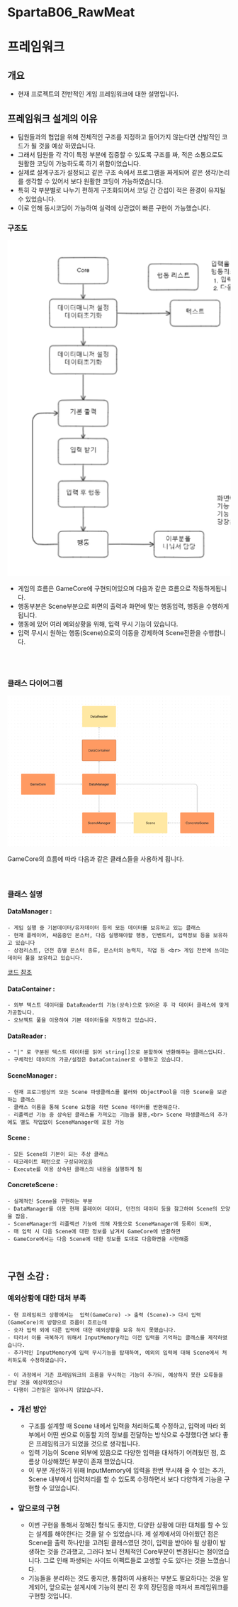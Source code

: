 # SpartaB06_RawMeat


# 프레임워크 
## 개요
- 현재 프로젝트의 전반적인 게임 프레임워크에 대한 설명입니다.

## 프레임워크 설계의 이유
- 팀원들과의 협업을 위해 전체적인 구조를 지정하고 들어가지 않는다면 산발적인 코드가 될 것을 예상 하였습니다.
- 그래서 팀원들 각 각이 특정 부분에 집중할 수 있도록 구조를 짜, 적은 소통으로도 원활한 코딩이 가능하도록 하기 위함이었습니다.
- 실제로 설계구조가 설정되고 같은 구조 속에서 프로그램을 짜게되어 같은 생각/논리를 생각할 수 있어서 보다 원활한 코딩이 가능하였습니다.
- 특히 각 부분별로 나누기 편하게 구조화되어서 코딩 간 간섭이 적은 환경이 유지될 수 있었습니다.
- 이로 인해 동시코딩이 가능하여 실력에 상관없이 빠른 구현이 가능했습니다.
  

### 구조도
![이미지](Image/간략한%20플로우%20차트.png)

- 게임의 흐름은 GameCore에 구현되어있으며 다음과 같은 흐름으로 작동하게됩니다.
- 행동부분은 Scene부분으로 화면의 출력과 화면에 맞는 행동입력, 행동을 수행하게됩니다.
- 행동에 있어 여러 예외상황을 위해, 입력 무시 기능이 있습니다.
- 입력 무시시 원하는 행동(Scene)으로의 이동을 강제하여 Scene전환을 수행합니다.

<br>
<br>

### 클래스 다이어그램
![이미지](Image/간략한%20클래스%20다이어그램.png)

GameCore의 흐름에 따라 다음과 같은 클래스들을 사용하게 됩니다.
<br>
<br>
<br>

### 클래스 설명
#### DataManager : 
    - 게임 실행 중 기본데이터/유저데이터 등의 모든 데이터를 보유하고 있는 클래스
    - 현재 플레이어, 싸움중인 몬스터, 다음 실행해야할 행동, 인벤토리, 입력정보 등을 보유하고 있습니다
    - 상점리스트, 던전 층별 몬스터 종류, 몬스터의 능력치, 직업 등 <br> 게임 전반에 쓰이는 데이터 풀을 보유하고 있습니다.
[코드 참조](../../BasicTeamProject/BasicTeamProject/src/Data/DataManager.cs#L0-30)

#### DataContainer :
    - 외부 텍스트 데이터를 DataReader의 기능(상속)으로 읽어온 후 각 데이터 클래스에 맞게 가공합니다.
    - 오브젝트 풀을 이용하여 기본 데이터들을 저장하고 있습니다.

#### DataReader :
    - "|" 로 구분된 텍스트 데이터를 읽어 string[]으로 분할하여 반환해주는 클래스입니다.
    - 구체적인 데이터의 가공/설정은 DataContainer로 수행하고 있습니다.

#### SceneManager : 
    - 현재 프로그램상의 모든 Scene 파생클래스를 불러와 ObjectPool을 이용 Scene을 보관하는 클래스
    - 클래스 이름을 통해 Scene 요청을 하면 Scene 데이터를 반환해준다.
    - 리플렉션 기능 중 상속된 클래스를 가져오는 기능을 활용,<br> Scene 파생클래스의 추가에도 별도 작업없이 SceneManager에 포함 가능


#### Scene :
    - 모든 Scene의 기본이 되는 추상 클래스
    - 데코레이트 패턴으로 구성되어있음
    - Execute를 이용 상속된 클래스의 내용을 실행하게 됨

#### ConcreteScene :
    - 실제적인 Scene을 구현하는 부분
    - DataManager를 이용 현재 플레이어 데이터, 던전의 데이터 등을 참고하여 Scene의 모양을 잡음.
    - SceneManager의 리플렉션 기능에 의해 자동으로 SceneManager에 등록이 되며,
    - 매 입력 시 다음 Scene에 대한 정보를 남겨서 GameCore에 반환하면
    - GameCore에서는 다음 Scene에 대한 정보를 토대로 다음화면을 시현해줌


<br>


## 구현 소감 :
### 예외상황에 대한 대처 부족
    - 현 프레임워크 상황에서는  입력(GameCore) -> 출력 (Scene)-> 다시 입력(GameCore)의 방향으로 흐름이 흐르는데
    - 숫자 입력 외에 다른 입력에 대한 예외상황을 보유 하지 못했습니다.
    - 따라서 이를 극복하기 위해서 InputMemory라는 이전 입력을 기억하는 클래스를 제작하였습니다.
    - 추가적인 InputMemory에 입력 무시기능을 탑재하여, 예외의 입력에 대해 Scene에서 처리하도록 수정하였습니다.

    - 이 과정에서 기존 프레임워크의 흐름을 무시하는 기능이 추가되, 예상하지 못한 오류들을 만날 것을 예상하였으나 
    - 다행이 그런일은 일어나지 않았습니다.
 - ### 개선 방안 
   - 구조를 설계할 때 Scene 내에서 입력을 처리하도록 수정하고, 입력에 따라 외부에서 어떤 씬으로 이동할 지의 정보를 전달하는 방식으로 수정했다면 보다 좋은 프레임워크가 되었을 것으로 생각됩니다.
   - 입력 기능이 Scene 외부에 있음으로 다양한 입력을 대처하기 어려웠던 점, 흐름상 이상해졌던 부분이 존재 했었습니다.
   - 이 부분 개선하기 위해 InputMemory에 입력을 한번 무시해 줄 수 있는 추가, Scene 내부에서 입력처리를 할 수 있도록 수정하면서 보다 다양하게 기능을 구현할 수 있었습니다.


- ### 앞으로의 구현
    - 이번 구현을 통해서 정해진 형식도 좋지만, 다양한 상황에 대한 대처를 할 수 있는 설계를 해야한다는 것을 알 수 있었습니다. 제 설계에서의 아쉬웠던 점은 Scene을 출력 하나만을 고려된 클래스였던 것이, 입력을 받아야 될 상황이 발생하는 것을 간과했고, 그러다 보니 전체적인 Core부분이 변경된다는 점이었습니다. 그로 인해 파생되는 사이드 이펙트들로 고생할 수도 있다는 것을 느꼈습니다. 
    - 기능들을 분리하는 것도 좋지만, 통합하여 사용하는 부분도 필요하다는 것을 알게되어, 앞으로는 설계시에 기능의 분리 전 후의 장단점을 따져서 프레임워크를 구현할 것입니다.
  